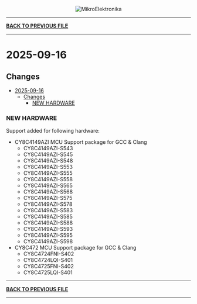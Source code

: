 <p align="center">
  <img src="http://www.mikroe.com/img/designs/beta/logo_small.png?raw=true" alt="MikroElektronika"/>
</p>

---

**[BACK TO PREVIOUS FILE](../changelog.md)**

---

# 2025-09-16

## Changes

- [2025-09-16](#2025-09-16)
  - [Changes](#changes)
    - [NEW HARDWARE](#new-hardware)

### NEW HARDWARE

Support added for following hardware:

+ CY8C4149AZI MCU Support package for GCC & Clang
  + CY8C4149AZI-S543
  + CY8C4149AZI-S545
  + CY8C4149AZI-S548
  + CY8C4149AZI-S553
  + CY8C4149AZI-S555
  + CY8C4149AZI-S558
  + CY8C4149AZI-S565
  + CY8C4149AZI-S568
  + CY8C4149AZI-S575
  + CY8C4149AZI-S578
  + CY8C4149AZI-S583
  + CY8C4149AZI-S585
  + CY8C4149AZI-S588
  + CY8C4149AZI-S593
  + CY8C4149AZI-S595
  + CY8C4149AZI-S598
+ CY8C472 MCU Support package for GCC & Clang
  + CY8C4724FNI-S402
  + CY8C4724LQI-S401
  + CY8C4725FNI-S402
  + CY8C4725LQI-S401

---

**[BACK TO PREVIOUS FILE](../changelog.md)**

---
